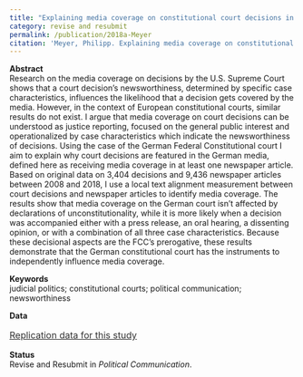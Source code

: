 ```yaml
---
title: "Explaining media coverage on constitutional court decisions in Germany: The role of case characteristics"
category: revise and resubmit
permalink: /publication/2018a-Meyer
citation: 'Meyer, Philipp. Explaining media coverage on constitutional court decisions in Germany: The role of case characteristics. Working Paper.'
---
```


<p><b>Abstract</b><br>
Research on the media coverage on decisions by the U.S. Supreme Court shows that a court decision’s newsworthiness, determined by specific case characteristics, influences the likelihood that a decision gets covered by the media. However, in the context of European constitutional courts, similar results do not exist. I argue that media coverage on court decisions can be understood as justice reporting, focused on the general public interest and operationalized by case characteristics which indicate the newsworthiness of decisions. Using the case of the German Federal Constitutional court I aim to explain why court decisions are featured in the German media, defined here as receiving media coverage in at least one newspaper article. Based on original data on 3,404 decisions and 9,436 newspaper articles between 2008 and 2018, I use a local text alignment measurement between court decisions and newspaper articles to identify media coverage. The results show that media coverage on the German court isn’t affected by declarations of unconstitutionality, while it is more likely when a decision was accompanied either with a press release, an oral hearing, a dissenting opinion, or with a combination of all three case characteristics. Because these decisional aspects are the FCC’s prerogative, these results demonstrate that the German constitutional court has the instruments to independently influence media coverage.</p>

<p><b>Keywords</b><br>judicial politics; constitutional courts; political communication; newsworthiness</p>

<p><b>Data</b><br>
<p style="line-height: 1.5;" align="left"><span style="font-size: medium;"><a style="line-height: 1.5;" href="https://github.com/phimeyer/Replication-Data-Media-Coverage-on-the-FCC"><span style="color: #333333;"><span style="font-size: medium;">Replication data for this study</span></span></a>

<p><b>Status</b><br>
Revise and Resubmit in <i>Political Communication</i>.</p>






